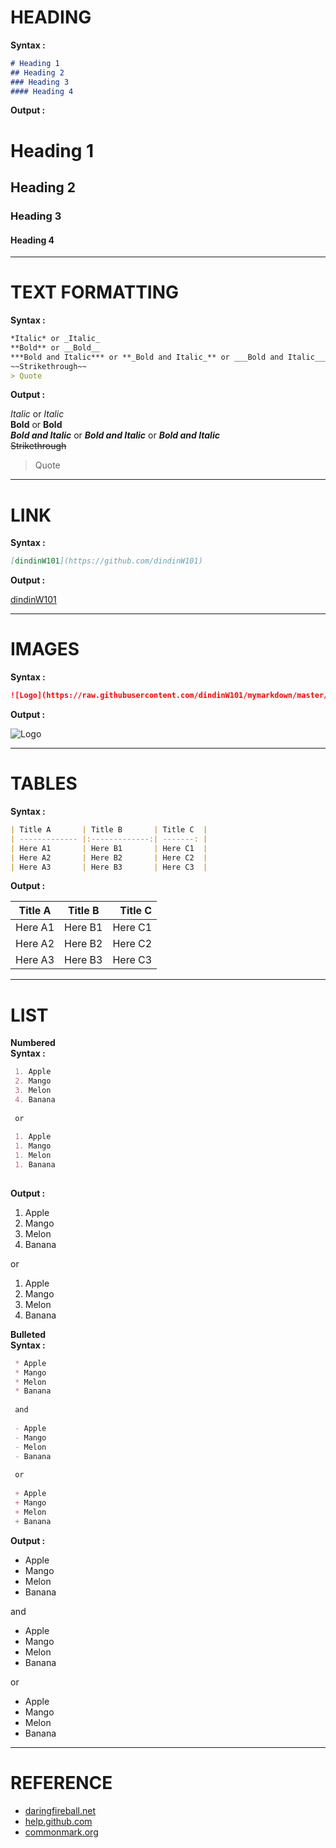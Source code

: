 # HEADING 
**Syntax :**  

```markdown
# Heading 1  
## Heading 2  
### Heading 3  
#### Heading 4  
```
**Output :**    

# Heading 1  
## Heading 2  
### Heading 3  
#### Heading 4  

---
# TEXT FORMATTING
**Syntax :**  

```markdown
*Italic* or _Italic_  
**Bold** or __Bold__  
***Bold and Italic*** or **_Bold and Italic_** or ___Bold and Italic___  
~~Strikethrough~~  
> Quote
```
**Output :**    

*Italic* or _Italic_  
**Bold** or __Bold__  
***Bold and Italic*** or **_Bold and Italic_** or ___Bold and Italic___  
~~Strikethrough~~    
> Quote
---
# LINK
**Syntax :**  

```markdown
[dindinW101](https://github.com/dindinW101)
```
**Output :**  

[dindinW101](https://github.com/dindinW101)

---
# IMAGES
**Syntax :**  

```markdown
![Logo](https://raw.githubusercontent.com/dindinW101/mymarkdown/master/assets/logo.png)
```
**Output :** 

![Logo](https://raw.githubusercontent.com/dindinW101/mymarkdown/master/assets/logo.png)

---
# TABLES
**Syntax :**  

```markdown
| Title A       | Title B       | Title C  |
| ------------- |:-------------:| -------: |
| Here A1       | Here B1       | Here C1  |
| Here A2       | Here B2       | Here C2  |
| Here A3       | Here B3       | Here C3  |
```

**Output :**  

| Title A       | Title B       | Title C  |
| ------------- |:-------------:| -------: |
| Here A1       | Here B1       | Here C1  |
| Here A2       | Here B2       | Here C2  |
| Here A3       | Here B3       | Here C3  |

---
# LIST
**Numbered**  
**Syntax :**  

```markdown
 1. Apple
 2. Mango
 3. Melon
 4. Banana
 
 or 
 
 1. Apple
 1. Mango
 1. Melon
 1. Banana
 
```
**Output :**

 1. Apple
 2. Mango
 3. Melon
 4. Banana
 
 or 
 
 1. Apple
 1. Mango
 1. Melon
 1. Banana

**Bulleted**  
**Syntax :**  

```markdown
 * Apple
 * Mango
 * Melon
 * Banana
 
 and
 
 - Apple
 - Mango
 - Melon
 - Banana
 
 or 
 
 + Apple
 + Mango
 + Melon
 + Banana
```

**Output :**

 * Apple
 * Mango
 * Melon
 * Banana

 and
 
 - Apple
 - Mango
 - Melon
 - Banana
 
 or 
 
 + Apple
 + Mango
 + Melon
 + Banana

---
# REFERENCE 
* [daringfireball.net](https://daringfireball.net/projects/markdown/syntax)
* [help.github.com](https://help.github.com/articles/basic-writing-and-formatting-syntax/)
* [commonmark.org](http://commonmark.org/help/)
